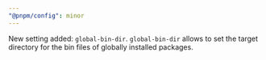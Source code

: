 ```yaml
---
"@pnpm/config": minor
---
```


New setting added: `global-bin-dir`. `global-bin-dir` allows to set the target directory for the bin files of globally installed packages.
